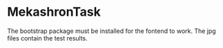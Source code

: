 # MekashronTask
The bootstrap package must be installed for the fontend to work.
The jpg files contain the test results.
